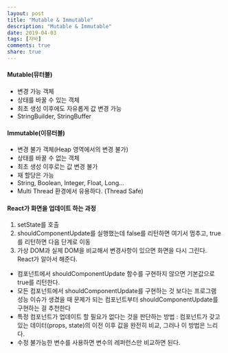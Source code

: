 ```yaml
---
layout: post
title: "Mutable & Immutable"
description: "Mutable & Immutable"
date: 2019-04-03
tags: [자바]
comments: true
share: true
---
```


#### Mutable(뮤터블)
* 변경 가능 객체
* 상태를 바꿀 수 있는 객체
* 최초 생성 이후에도 자유롭게 값 변경 가능
* StringBuilder, StringBuffer

#### Immutable(이뮤터블)
* 변경 불가 객체(Heap 영역에서의 변경 불가)
* 상태를 바꿀 수 없는 객체
* 최초 생성 이후로는 값 변경 불가
* 재 할당은 가능
* String, Boolean, Integer, Float, Long...
* Multi Thread 환경에서 유용하다. (Thread Safe)

#### React가 화면을 업데이트 하는 과정
1. setState를 호출
2. shouldComponentUpdate를 실행했는데 false를 리턴하면 여기서 멈추고, true를 리턴하면 다음 단계로 이동
3. 가상 DOM과 실제 DOM을 비교해서 변경사항이 있으면 화면을 다시 그린다. React가 알아서 해준다.
* 컴포넌트에서 shouldComponentUpdate 함수를 구현하지 않으면 기본값으로 true를 리턴한다.
* 모든 컴포넌트에서 shouldComponentUpdate를 구현하는 것 보다는 프로그램 성능 이슈가 생겼을 때 문제가 되는 컴포넌트부터 shouldComponentUpdate를 구현하는 걸 추천한다
* 특정 컴포넌트가 업데이트 할 필요가 없다는 것을 판단하는 방법 : 컴포넌트가 갖고 있는 데이터(props, state)의 이전 이후 값을 완전히 비교, 그러나 이 방법은 느리다.
* 수정 불가능한 변수를 사용하면 변수의 레퍼런스만 비교하면 된다.